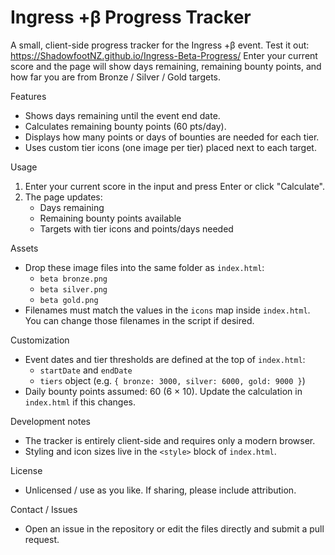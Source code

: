 # Ingress +β Progress Tracker

A small, client-side progress tracker for the Ingress +β event.  Test it out: https://ShadowfootNZ.github.io/Ingress-Beta-Progress/
Enter your current score and the page will show days remaining, remaining bounty points, and how far you are from Bronze / Silver / Gold targets.

Features
- Shows days remaining until the event end date.
- Calculates remaining bounty points (60 pts/day).
- Displays how many points or days of bounties are needed for each tier.
- Uses custom tier icons (one image per tier) placed next to each target.

Usage
1. Enter your current score in the input and press Enter or click "Calculate".
2. The page updates:
   - Days remaining
   - Remaining bounty points available
   - Targets with tier icons and points/days needed

Assets
- Drop these image files into the same folder as `index.html`:
  - `beta bronze.png`
  - `beta silver.png`
  - `beta gold.png`
- Filenames must match the values in the `icons` map inside `index.html`. You can change those filenames in the script if desired.

Customization
- Event dates and tier thresholds are defined at the top of `index.html`:
  - `startDate` and `endDate`
  - `tiers` object (e.g. `{ bronze: 3000, silver: 6000, gold: 9000 }`)
- Daily bounty points assumed: 60 (6 × 10). Update the calculation in `index.html` if this changes.

Development notes
- The tracker is entirely client-side and requires only a modern browser.
- Styling and icon sizes live in the `<style>` block of `index.html`.

License
- Unlicensed / use as you like. If sharing, please include attribution.

Contact / Issues
- Open an issue in the repository or edit the files directly and submit a pull request.
